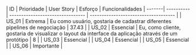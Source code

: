 | ID     | Prioridade | User Story                       | Esforço                              | Funcionalidades
| -------| ---------- | -------------------------------- | ------------------------------------ | 
| US_01  | Extrema    | Eu como usuário, gostaria de cadastrar diferentes pipelines de negociação | 37.43 |
| US_02  | Essencial  | Eu, como cliente, gostaria de visualizar o layout da interface da aplicação através de um protótipo | 8 |
| US_03  | Essencial  | 
| US_04  | Essencial  | 
| US_05  | Essencial  | 
| US_06  | Importante | 
